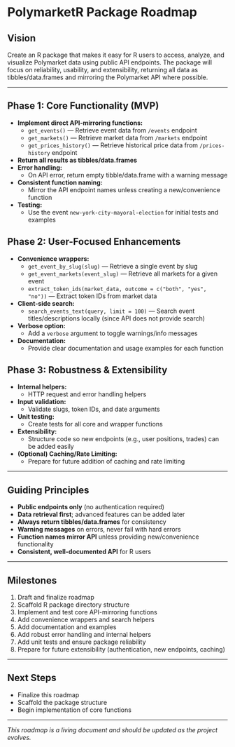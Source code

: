 # PolymarketR Package Roadmap

## Vision
Create an R package that makes it easy for R users to access, analyze, and visualize Polymarket data using public API endpoints. The package will focus on reliability, usability, and extensibility, returning all data as tibbles/data.frames and mirroring the Polymarket API where possible.

---

## Phase 1: Core Functionality (MVP)
- **Implement direct API-mirroring functions:**
  - `get_events()` — Retrieve event data from `/events` endpoint
  - `get_markets()` — Retrieve market data from `/markets` endpoint
  - `get_prices_history()` — Retrieve historical price data from `/prices-history` endpoint
- **Return all results as tibbles/data.frames**
- **Error handling:**
  - On API error, return empty tibble/data.frame with a warning message
- **Consistent function naming:**
  - Mirror the API endpoint names unless creating a new/convenience function
- **Testing:**
  - Use the event `new-york-city-mayoral-election` for initial tests and examples

## Phase 2: User-Focused Enhancements
- **Convenience wrappers:**
  - `get_event_by_slug(slug)` — Retrieve a single event by slug
  - `get_event_markets(event_slug)` — Retrieve all markets for a given event
  - `extract_token_ids(market_data, outcome = c("both", "yes", "no"))` — Extract token IDs from market data
- **Client-side search:**
  - `search_events_text(query, limit = 100)` — Search event titles/descriptions locally (since API does not provide search)
- **Verbose option:**
  - Add a `verbose` argument to toggle warnings/info messages
- **Documentation:**
  - Provide clear documentation and usage examples for each function

## Phase 3: Robustness & Extensibility
- **Internal helpers:**
  - HTTP request and error handling helpers
- **Input validation:**
  - Validate slugs, token IDs, and date arguments
- **Unit testing:**
  - Create tests for all core and wrapper functions
- **Extensibility:**
  - Structure code so new endpoints (e.g., user positions, trades) can be added easily
- **(Optional) Caching/Rate Limiting:**
  - Prepare for future addition of caching and rate limiting

---

## Guiding Principles
- **Public endpoints only** (no authentication required)
- **Data retrieval first**; advanced features can be added later
- **Always return tibbles/data.frames** for consistency
- **Warning messages** on errors, never fail with hard errors
- **Function names mirror API** unless providing new/convenience functionality
- **Consistent, well-documented API** for R users

---

## Milestones
1. Draft and finalize roadmap
2. Scaffold R package directory structure
3. Implement and test core API-mirroring functions
4. Add convenience wrappers and search helpers
5. Add documentation and examples
6. Add robust error handling and internal helpers
7. Add unit tests and ensure package reliability
8. Prepare for future extensibility (authentication, new endpoints, caching)

---

## Next Steps
- Finalize this roadmap
- Scaffold the package structure
- Begin implementation of core functions

---

*This roadmap is a living document and should be updated as the project evolves.*
